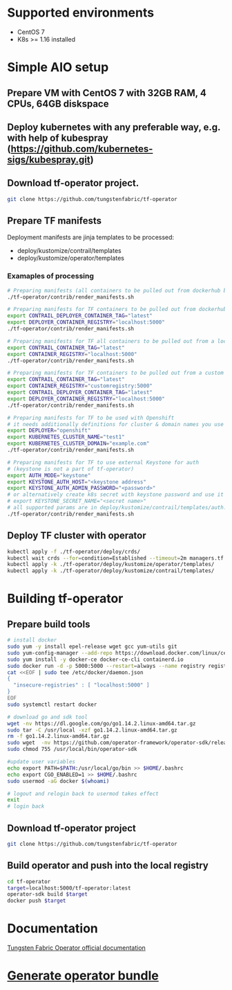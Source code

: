 # Supported environments
- CentOS 7
- K8s >= 1.16 installed

# Simple AIO setup
## Prepare VM with CentOS 7 with 32GB RAM, 4 CPUs, 64GB diskspace

## Deploy kubernetes with any preferable way, e.g. with help of kubespray (https://github.com/kubernetes-sigs/kubespray.git)

## Download tf-operator project.
```bash
git clone https://github.com/tungstenfabric/tf-operator
```

## Prepare TF manifests
Deployment manifests are jinja templates to be processed:
 - deploy/kustomize/contrail/templates
 - deploy/kustomize/operator/templates
### Examaples of processing
```bash
# Preparing manifests (all containers to be pulled out from dockerhub by default)
./tf-operator/contrib/render_manifests.sh
```
```bash
# Preparing manifests for TF containers to be pulled out from dockerhub and tf-operator from local registry
export CONTRAIL_DEPLOYER_CONTAINER_TAG="latest"
export DEPLOYER_CONTAINER_REGISTRY="localhost:5000"
./tf-operator/contrib/render_manifests.sh
```
```bash
# Preparing manifests for TF all containers to be pulled out from a local registry
export CONTRAIL_CONTAINER_TAG="latest"
export CONTAINER_REGISTRY="localhost:5000"
./tf-operator/contrib/render_manifests.sh
```
```bash
# Preparing manifests for TF containers to be pulled out from a custom registry and tf-operator from local one
export CONTRAIL_CONTAINER_TAG="latest"
export CONTAINER_REGISTRY="customregistry:5000"
export CONTRAIL_DEPLOYER_CONTAINER_TAG="latest"
export DEPLOYER_CONTAINER_REGISTRY="localhost:5000"
./tf-operator/contrib/render_manifests.sh
```
```bash
# Preparing manifests for TF to be used with Openshift
# it needs additionally definitions for cluster & domain names you use
export DEPLOYER="openshift"
export KUBERNETES_CLUSTER_NAME="test1"
export KUBERNETES_CLUSTER_DOMAIN="example.com"
./tf-operator/contrib/render_manifests.sh
```
```bash
# Preparing manifests for TF to use external Keystone for auth
# (keystone is not a part of tf-operator)
export AUTH_MODE="keystone"
export KEYSTONE_AUTH_HOST="<keystone address"
export KEYSTONE_AUTH_ADMIN_PASSWORD="<password>"
# or alternatively create k8s secret with keystone password and use it like
# export KEYSTONE_SECRET_NAME="<secret name>"
# all supported params are in deploy/kustomize/contrail/templates/auth.yaml.j2
./tf-operator/contrib/render_manifests.sh
```


## Deploy TF cluster with operator
```bash
kubectl apply -f ./tf-operator/deploy/crds/
kubectl wait crds --for=condition=Established --timeout=2m managers.tf.tungsten.io
kubectl apply -k ./tf-operator/deploy/kustomize/operator/templates/
kubectl apply -k ./tf-operator/deploy/kustomize/contrail/templates/
```


# Building tf-operator

## Prepare build tools
```bash
# install docker
sudo yum -y install epel-release wget gcc yum-utils git
sudo yum-config-manager --add-repo https://download.docker.com/linux/centos/docker-ce.repo
sudo yum install -y docker-ce docker-ce-cli containerd.io
sudo docker run -d -p 5000:5000 --restart=always --name registry registry:2
cat <<EOF | sudo tee /etc/docker/daemon.json
{
  "insecure-registries" : [ "localhost:5000" ]
}
EOF
sudo systemctl restart docker

# download go and sdk tool
wget -nv https://dl.google.com/go/go1.14.2.linux-amd64.tar.gz
sudo tar -C /usr/local -xzf go1.14.2.linux-amd64.tar.gz
rm -f go1.14.2.linux-amd64.tar.gz
sudo wget  -nv https://github.com/operator-framework/operator-sdk/releases/download/v0.17.2/operator-sdk-v0.17.2-x86_64-linux-gnu -O /usr/local/bin/operator-sdk
sudo chmod 755 /usr/local/bin/operator-sdk

#update user variables
echo export PATH=$PATH:/usr/local/go/bin >> $HOME/.bashrc
echo export CGO_ENABLED=1 >> $HOME/.bashrc
sudo usermod -aG docker $(whoami)

# logout and relogin back to usermod takes effect
exit
# login back
```

## Download tf-operator project
```bash
git clone https://github.com/tungstenfabric/tf-operator
```

## Build operator and push into the local registry
```bash
cd tf-operator
target=localhost:5000/tf-operator:latest
operator-sdk build $target
docker push $target
```

# Documentation
[Tungsten Fabric Operator official documentation](https://docs.tungsten.io/en/latest/tungsten-fabric-operator/index.html)


# [Generate operator bundle](deploy/bundle/Readme.md)
